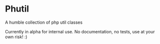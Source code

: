 Phutil
======

A humble collection of php util classes

Currently in alpha for internal use. No documentation, no tests, use at your own risk! :)